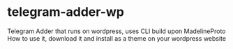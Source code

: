 # telegram-adder-wp
Telegram Adder that runs on wordpress, uses CLI build upon MadelineProto
How to use it, download it and install as a theme on your wordpress website

